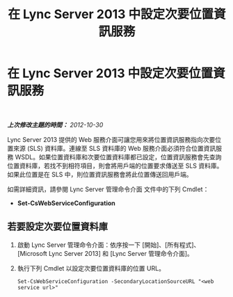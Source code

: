 ﻿---
title: 在 Lync Server 2013 中設定次要位置資訊服務
TOCTitle: 在 Lync Server 2013 中設定次要位置資訊服務
ms:assetid: 083ffbc6-7c18-4141-85f9-8825b62c3d10
ms:mtpsurl: https://technet.microsoft.com/zh-tw/library/Gg398138(v=OCS.15)
ms:contentKeyID: 49290004
ms.date: 08/10/2015
mtps_version: v=OCS.15
ms.translationtype: HT
---

# 在 Lync Server 2013 中設定次要位置資訊服務

 

_**上次修改主題的時間：** 2012-10-30_

Lync Server 2013 提供的 Web 服務介面可讓您用來將位置資訊服務指向次要位置來源 (SLS) 資料庫。連線至 SLS 資料庫的 Web 服務介面必須符合位置資訊服務 WSDL。如果位置資料庫和次要位置資料庫都已設定，位置資訊服務會先查詢位置資料庫，若找不到相符項目，則會將用戶端的位置要求傳送至 SLS 資料庫。如果此位置是在 SLS 中，則位置資訊服務會將此位置傳送回用戶端。

如需詳細資訊，請參閱 Lync Server 管理命令介面 文件中的下列 Cmdlet：

  - **Set-CsWebServiceConfiguration**

## 若要設定次要位置資料庫

1.  啟動 Lync Server 管理命令介面：依序按一下 \[開始\]、\[所有程式\]、\[Microsoft Lync Server 2013\] 和 \[Lync Server 管理命令介面\]。

2.  執行下列 Cmdlet 以設定次要位置資料庫的位置 URL。
    
        Set-CsWebServiceConfiguration -SecondaryLocationSourceURL "<web service url>"

